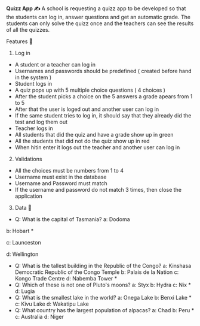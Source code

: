 **Quizz App ✍**
A school is requesting a quizz app to be developed so that the students can log in, answer questions and get an automatic grade. The students can only solve the quizz once and the teachers can see the results of all the quizzes.

Features 🔹

1. Log in
- A student or a teacher can log in
- Usernames and passwords should be predefined ( created before hand in the system )
- Student logs in
- A quiz pops up with 5 multiple choice questions ( 4 choices )
- After the student picks a choice on the 5 answers a grade apears from 1 to 5
- After that the user is loged out and another user can log in
- If the same student tries to log in, it should say that they already did the test and log them out
- Teacher logs in
- All students that did the quiz and have a grade show up in green
- All the students that did not do the quiz show up in red
- When hitin enter it logs out the teacher and another user can log in

2. Validations
- All the choices must be numbers from 1 to 4
- Username must exist in the database
- Username and Password must match
- If the username and password do not match 3 times, then close the application

3. Data 🔹
* Q: What is the capital of Tasmania?
a: Dodoma

b: Hobart *

c: Launceston

d: Wellington

* Q: What is the tallest building in the Republic of the Congo?
a: Kinshasa Democratic Republic of the Congo Temple
b: Palais de la Nation
c: Kongo Trade Centre
d: Nabemba Tower *
* Q: Which of these is not one of Pluto's moons?
a: Styx
b: Hydra
c: Nix *
d: Lugia
* Q: What is the smallest lake in the world?
a: Onega Lake
b: Benxi Lake *
c: Kivu Lake
d: Wakatipu Lake
* Q: What country has the largest population of alpacas?
a: Chad
b: Peru *
c: Australia
d: Niger
